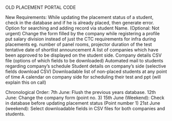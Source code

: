 OLD PLACEMENT PORTAL CODE

New Requirements:
While updating the placement status of a student, check in the database and if he is already placed, then generate error.
Option for searching and adding record via student Name. (Optional: Not urgent)
Change the form filled by the company while registering a profile
put salary division instead of just the CTC
requirements for infra during placements eg. number of panel rooms, projector
duration of the test
tentative date of shortlist announcement
A list of companies which have been approved to be displayed on the student side.
Company details CSV file (options of which fields to be downloaded)
Automated mail to students regarding company’s schedule
Student details on company’s side (selective fields download CSV)
Downloadable list of non-placed students at any point of time
A calendar on company side for scheduling their test and ppt (will explain this on call)

Chronological Order:
7th June: Flush the previous years database.
12th June: Change the company form (point no. 3)
15th June (Weekend): Check in database before updating placement status (Point number 1)
21st June (weekend): Select downloadable fields in CSV files for both companies and students. 

